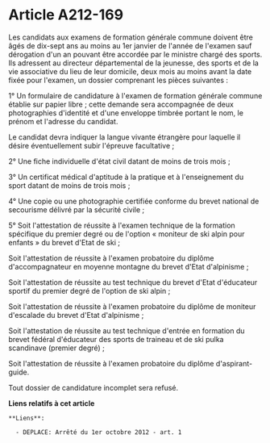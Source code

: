 # Article A212-169

Les candidats aux examens de formation générale commune doivent être âgés de dix-sept ans au moins au 1er janvier de l'année
de l'examen sauf dérogation d'un an pouvant être accordée par le ministre chargé des sports. Ils adressent au directeur
départemental de la jeunesse, des sports et de la vie associative du lieu de leur domicile, deux mois au moins avant la date
fixée pour l'examen, un dossier comprenant les pièces suivantes :

1° Un formulaire de candidature à l'examen de formation générale commune établie sur papier libre ; cette demande sera
accompagnée de deux photographies d'identité et d'une enveloppe timbrée portant le nom, le prénom et l'adresse du candidat.

Le candidat devra indiquer la langue vivante étrangère pour laquelle il désire éventuellement subir l'épreuve facultative ;

2° Une fiche individuelle d'état civil datant de moins de trois mois ;

3° Un certificat médical d'aptitude à la pratique et à l'enseignement du sport datant de moins de trois mois ;

4° Une copie ou une photographie certifiée conforme du brevet national de secourisme délivré par la sécurité civile ;

5° Soit l'attestation de réussite à l'examen technique de la formation spécifique du premier degré ou de l'option « moniteur
de ski alpin pour enfants » du brevet d'Etat de ski ;

Soit l'attestation de réussite à l'examen probatoire du diplôme d'accompagnateur en moyenne montagne du brevet d'Etat
d'alpinisme ;

Soit l'attestation de réussite au test technique du brevet d'Etat d'éducateur sportif du premier degré de l'option de ski
alpin ;

Soit l'attestation de réussite à l'examen probatoire du diplôme de moniteur d'escalade du brevet d'Etat d'alpinisme ;

Soit l'attestation de réussite au test technique d'entrée en formation du brevet fédéral d'éducateur des sports de traineau
et de ski pulka scandinave (premier degré) ;

Soit l'attestation de réussite à l'examen probatoire du diplôme d'aspirant-guide.

Tout dossier de candidature incomplet sera refusé.

**Liens relatifs à cet article**

	**Liens**:

	  - DEPLACE: Arrêté du 1er octobre 2012 - art. 1
